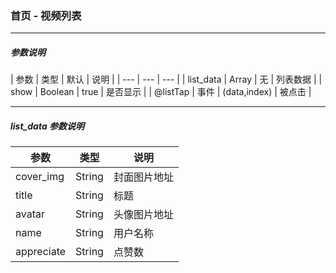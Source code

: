 ### 首页 - 视频列表

****

##### 参数说明

| 参数 | 类型 | 默认 | 说明 |
| --- | --- | --- |
| list_data | Array | 无 | 列表数据 |
| show | Boolean | true | 是否显示 |
| @listTap | 事件 | (data,index) | 被点击 |

****

##### list_data 参数说明

| 参数 | 类型 |  说明 |
| --- | --- | --- |
| cover_img | String | 封面图片地址 |
| title | String | 标题 |
| avatar | String | 头像图片地址 |
| name | String | 用户名称 |
| appreciate | String | 点赞数 |
